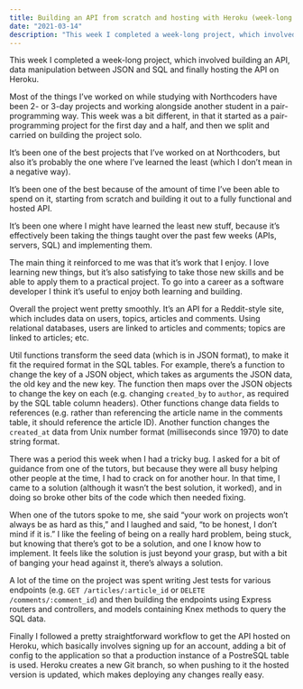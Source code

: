 ```yaml
---
title: Building an API from scratch and hosting with Heroku (week-long API project, Northcoders week 7)
date: "2021-03-14"
description: "This week I completed a week-long project, which involved building an API, data manipulation between JSON and SQL and finally hosting the API on Heroku."
---
```


This week I completed a week-long project, which involved building an API, data manipulation between JSON and SQL and finally hosting the API on Heroku. 

Most of the things I’ve worked on while studying with Northcoders have been 2- or 3-day projects and working alongside another student in a pair-programming way. This week was a bit different, in that it started as a pair-programming project for the first day and a half, and then we split and carried on building the project solo. 

It’s been one of the best projects that I’ve worked on at Northcoders, but also it’s probably the one where I’ve learned the least (which I don’t mean in a negative way). 

It’s been one of the best because of the amount of time I’ve been able to spend on it, starting from scratch and building it out to a fully functional and hosted API. 

It’s been one where I might have learned the least new stuff, because it’s effectively been taking the things taught over the past few weeks (APIs, servers, SQL) and implementing them. 

The main thing it reinforced to me was that it’s work that I enjoy. I love learning new things, but it’s also satisfying to take those new skills and be able to apply them to a practical project. To go into a career as a software developer I think it’s useful to enjoy both learning and building.

Overall the project went pretty smoothly. It’s an API for a Reddit-style site, which includes data on users, topics, articles and comments. Using relational databases, users are linked to articles and comments; topics are linked to articles; etc. 

Util functions transform the seed data (which is in JSON format), to make it fit the required format in the SQL tables. For example, there’s a function to change the key of a JSON object, which takes as arguments the JSON data, the old key and the new key. The function then maps over the JSON objects to change the key on each (e.g. changing `created_by` to `author`, as required by the SQL table column headers). Other functions change data fields to references (e.g. rather than referencing the article name in the comments table, it should reference the article ID). Another function changes the `created_at` data from Unix number format (milliseconds since 1970) to date string format.

There was a period this week when I had a tricky bug. I asked for a bit of guidance from one of the tutors, but because they were all busy helping other people at the time, I had to crack on for another hour. In that time, I came to a solution (although it wasn’t the best solution, it worked), and in doing so broke other bits of the code which then needed fixing. 

When one of the tutors spoke to me, she said “your work on projects won’t always be as hard as this,” and I laughed and said, “to be honest, I don’t mind if it is.” I like the feeling of being on a really hard problem, being stuck, but knowing that there’s got to be a solution, and one I know how to implement. It feels like the solution is just beyond your grasp, but with a bit of banging your head against it, there’s always a solution.

A lot of the time on the project was spent writing Jest tests for various endpoints (e.g. `GET /articles/:article_id` or `DELETE /comments/:comment_id`) and then building the endpoints using Express routers and controllers, and models containing Knex methods to query the SQL data. 

Finally I followed a pretty straightforward workflow to get the API hosted on Heroku, which basically involves signing up for an account, adding a bit of config to the application so that a production instance of a PostreSQL table is used. Heroku creates a new Git branch, so when pushing to it the hosted version is updated, which makes deploying any changes really easy. 